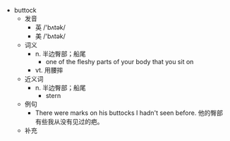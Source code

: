 - buttock
  - 发音
    - 英 /'bʌtək/
    - 美 /'bʌtək/
  - 词义
    - n. 半边臀部；船尾
      - one of the fleshy parts of your body that you sit on
    - vt. 用腰摔
  - 近义词
    - n. 半边臀部；船尾
      - stern
  - 例句
    - There were marks on his buttocks I hadn't seen before. 他的臀部有些我从没有见过的疤。
  - 补充